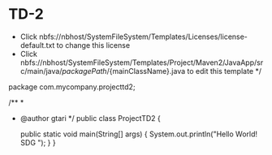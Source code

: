 # TD-2

 * Click nbfs://nbhost/SystemFileSystem/Templates/Licenses/license-default.txt to change this license
 * Click nbfs://nbhost/SystemFileSystem/Templates/Project/Maven2/JavaApp/src/main/java/${packagePath}/${mainClassName}.java to edit this template
 */

package com.mycompany.projecttd2;

/**
 *
 * @author gtari
 */
public class ProjectTD2 {

    public static void main(String[] args) {
        System.out.println("Hello World!  SDG ");
    }
}
